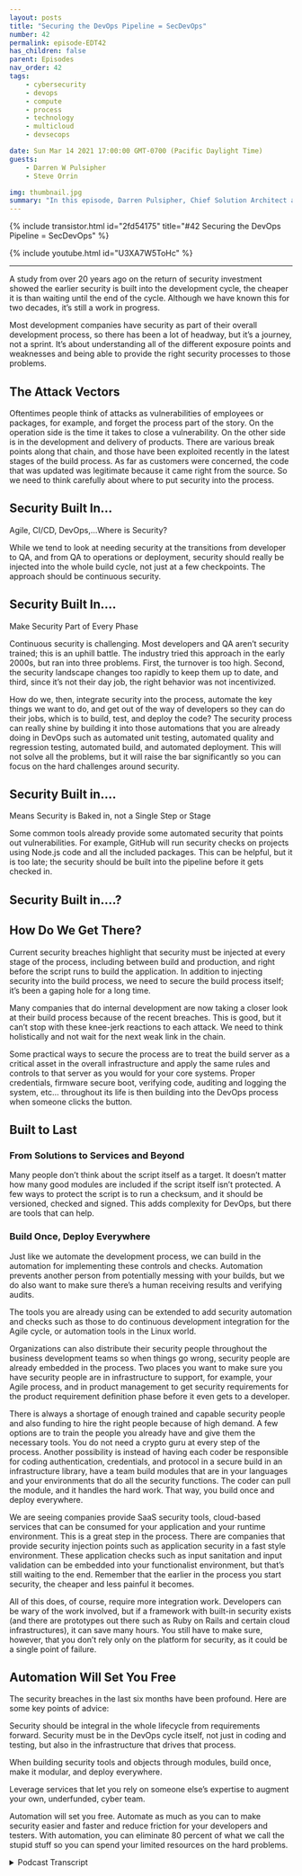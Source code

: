 ```yaml
---
layout: posts
title: "Securing the DevOps Pipeline = SecDevOps"
number: 42
permalink: episode-EDT42
has_children: false
parent: Episodes
nav_order: 42
tags:
    - cybersecurity
    - devops
    - compute
    - process
    - technology
    - multicloud
    - devsecops

date: Sun Mar 14 2021 17:00:00 GMT-0700 (Pacific Daylight Time)
guests:
    - Darren W Pulsipher
    - Steve Orrin

img: thumbnail.jpg
summary: "In this episode, Darren Pulsipher, Chief Solution Architect at Intel, and Steve Orrin, CTO of Intel, Federal, discuss why and how the DevOps pipeline must be secured. The only way to deliver solid, resilient, and secure code is if security is built in, and the earlier the better."
---
```


{% include transistor.html id="2fd54175" title="#42 Securing the DevOps Pipeline = SecDevOps" %}

{% include youtube.html id="U3XA7W5ToHc" %}

---

<p>A study from over 20 years ago on the return of security investment showed the earlier security is built into the development cycle, the cheaper it is than waiting until the end of the cycle. Although we have known this for two decades, it’s still a work in progress. </p>
<p>Most development companies have security as part of their overall development process, so there has been a lot of headway, but it’s a journey, not a sprint. It’s about understanding all of the different exposure points and weaknesses and being able to provide the right security processes to those problems. </p>
<p></p><h2> The Attack Vectors</h2>
<p>
</p>
<p>Oftentimes people think of attacks as vulnerabilities of employees or packages, for example, and forget the process part of the story. On the operation side is the time it takes to close a vulnerability. On the other side is in the development and delivery of products. There are various break points along that chain, and those have been exploited recently in the latest stages of the build process. As far as customers were concerned, the code that was updated was legitimate because it came right from the source. So we need to think carefully about where to put security into the process. </p>
<p></p><h2> Security Built In...</h2>
<p>
</p>
<p>Agile, CI/CD, DevOps,…Where is Security?</p>
<p>While we tend to look at needing security at the transitions from developer to QA, and from QA to operations or deployment, security should really be injected into the whole build cycle, not just at a few checkpoints. The approach should be continuous security. </p>
<p></p><h2> Security Built In….</h2>
<p>
</p>
<p>Make Security Part of Every Phase</p>
<p>Continuous security is challenging. Most developers and QA aren’t security trained; this is an uphill battle. The industry tried this approach in the early 2000s, but ran into three problems. First, the turnover is too high. Second, the security landscape changes too rapidly to keep them up to date, and third, since it’s not their day job, the right behavior was not incentivized. </p>
<p>How do we, then, integrate security into the process, automate the key things we want to do, and get out of the way of developers so they can do their jobs, which is to build, test, and deploy the code? The security process can really shine by building it into those automations that you are already doing in DevOps such as automated unit testing, automated quality and regression testing, automated build, and automated deployment. This will not solve all the problems, but it will raise the bar significantly so you can focus on the hard challenges around security.</p>
<p></p><h2> Security Built in….</h2>
<p>
</p>
<p>Means Security is Baked in, not a Single Step or Stage</p>
<p>Some common tools already provide some automated security that points out vulnerabilities. For example, GitHub will run security checks on projects using Node.js code and all the included packages. This can be helpful, but it is too late; the security should be built into the pipeline before it gets checked in. </p>
<p></p><h2> Security Built in….?</h2>
<p>
</p>
<p></p><h2> How Do We Get There?</h2>
<p>
</p>
<p>Current security breaches highlight that security must be injected at every stage of the process, including between build and production, and right before the script runs to build the application. In addition to injecting security into the build process, we need to secure the build process itself; it’s been a gaping hole for a long time. </p>
<p>Many companies that do internal development are now taking a closer look at their build process because of the recent breaches. This is good, but it can’t stop with these knee-jerk reactions to each attack. We need to think holistically and not wait for the next weak link in the chain. </p>
<p>Some practical ways to secure the process are to treat the build server as a critical asset in the overall infrastructure and apply the same rules and controls to that server as you would for your core systems. Proper credentials, firmware secure boot, verifying code, auditing and logging the system, etc… throughout its life is then building into the DevOps process when someone clicks the button.</p>
<p></p><h2> Built to Last</h2>
<p>
</p>
<p></p><h3> From Solutions to Services and Beyond</h3>
<p>
</p>
<p>Many people don’t think about the script itself as a target. It doesn’t matter how many good modules are included if the script itself isn’t protected. A few ways to protect the script is to run a checksum, and it should be versioned, checked and signed. This adds complexity for DevOps, but there are tools that can help. </p>
<p></p><h3> Build Once, Deploy Everywhere</h3>
<p>
</p>
<p>Just like we automate the development process, we can build in the automation for implementing these controls and checks.  Automation prevents another person from potentially messing with your builds, but we do also want to make sure there’s a human receiving results and verifying audits.  </p>
<p>The tools you are already using can be extended to add security automation and checks such as those to do continuous development integration for the Agile cycle, or automation tools in the Linux world. </p>
<p>Organizations can also distribute their security people throughout the business development teams so when things go wrong, security people are already embedded in the process. Two places you want to make sure you have security people are in infrastructure to support, for example, your Agile process, and in product management to get security requirements for the product requirement definition phase before it even gets to a developer. </p>
<p>There is always a shortage of enough trained and capable security people and also funding to hire the right people because of high demand. A few options are to train the people you already have and give them the necessary tools. You do not need a crypto guru at every step of the process. Another possibility is instead of having each coder be responsible for coding authentication, credentials, and protocol in a secure build in an infrastructure library, have a team build modules that are in your languages and your environments that do all the security functions. The coder can pull the module, and it handles the hard work.  That way, you build once and deploy everywhere. </p>
<p>We are seeing companies provide SaaS security tools, cloud-based services that can be consumed for your application and your runtime environment. This is a great step in the process. There are companies that provide security injection points such as application security in a fast style environment. These application checks such as input sanitation and input validation can be embedded into your functionalist environment, but that’s still waiting to the end. Remember that the earlier in the process you start security, the cheaper and less painful it becomes. </p>
<p>All of this does, of course, require more integration work. Developers can be wary of the work involved, but if a framework with built-in security exists (and there are prototypes out there such as Ruby on Rails and certain cloud infrastructures), it can save many hours. You still have to make sure, however, that you don’t rely only on the platform for security, as it could be a single point of failure. </p>
<p></p><h2> Automation Will Set You Free</h2>
<p>
</p>
<p>The security breaches in the last six months have been profound. Here are some key points of advice: </p>
<p>Security should be integral in the whole lifecycle from requirements forward. Security must be in the DevOps cycle itself, not just in coding and testing, but also in the infrastructure that drives that process. </p>
<p>When building security tools and objects through modules, build once, make it modular, and deploy everywhere. </p>
<p>Leverage services that let you rely on someone else’s expertise to augment your own, underfunded, cyber team. </p>
<p>Automation will set you free. Automate as much as you can to make security easier and faster and reduce friction for your developers and testers. With automation, you can eliminate 80 percent of what we call the stupid stuff so you can spend your limited resources on the hard problems. </p>
<p>

<details>
<summary> Podcast Transcript </summary>

<p></p>

</details>

